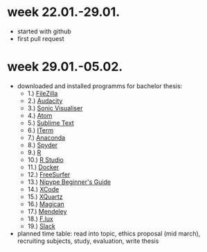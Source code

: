 # week 22.01.-29.01.

- started with github
- first pull request


# week 29.01.-05.02.

- downloaded and installed programms for bachelor thesis:
  - 1.) [FileZilla](https://filezilla-project.org)  
  - 2.) [Audacity](http://www.audacity.de/downloads/)
  - 3.) [Sonic Visualiser](http://www.sonicvisualiser.org/download.html)
  - 4.) [Atom](http://flight-manual.atom.io/getting-started/sections/installing-atom/)
  - 5.) [Sublime Text](https://www.sublimetext.com/3)
  - 6.) [ITerm](https://www.iterm2.com/downloads.html)
  - 7.) [Anaconda](https://www.anaconda.com/download/#macos)
  - 8.) [Spyder](https://pythonhosted.org/spyder/installation.html#installing-on-macos-x)
  - 9.) [R](http://de.download.cnet.com/R-for-Mac-OS-X/3000-2053_4-7831.html)
  - 10.) [R Studio](https://www.rstudio.com/products/rstudio/download/)
  - 11.) [Docker](https://www.docker.com/get-docker)
  - 12.) [FreeSurfer](https://surfer.nmr.mgh.harvard.edu/fswiki/DownloadAndInstall)
  - 13.) [Nipype Beginner's Guide](http://miykael.github.io/nipype-beginner-s-guide/installation.html#anaconda)
  - 14.) [XCode](https://developer.apple.com/xcode/)
  - 15.) [XQuartz](https://www.xquartz.org)
  - 16.) [Magican](https://magican.de.softonic.com/mac)
  - 17.) [Mendeley](https://www.mendeley.com/download-desktop/)
  - 18.) [F.lux](http://de.download.cnet.com/F-lux/3000-18487_4-10908885.html)
  - 19.) [Slack](https://slack.com/intl/de-de/downloads/osx)
- planned time table: read into topic, ethics proposal (mid march), recruiting subjects, study, evaluation, write thesis
